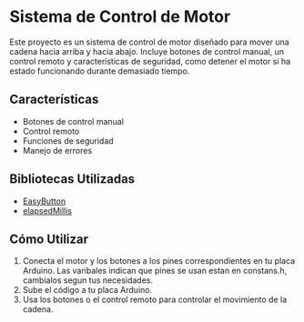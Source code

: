 # Sistema de Control de Motor

Este proyecto es un sistema de control de motor diseñado para mover una cadena hacia arriba y hacia abajo. Incluye botones de control manual, un control remoto y características de seguridad, como detener el motor si ha estado funcionando durante demasiado tiempo.

## Características

- Botones de control manual
- Control remoto
- Funciones de seguridad
- Manejo de errores

## Bibliotecas Utilizadas

- [EasyButton](https://github.com/evert-arias/EasyButton)
- [elapsedMillis](https://playground.arduino.cc/Code/ElapsedMillis/)

## Cómo Utilizar

1. Conecta el motor y los botones a los pines correspondientes en tu placa Arduino. Las varibales indican que pines se usan estan en constans.h, cambialos segun tus necesidades.
2. Sube el código a tu placa Arduino.
3. Usa los botones o el control remoto para controlar el movimiento de la cadena.
